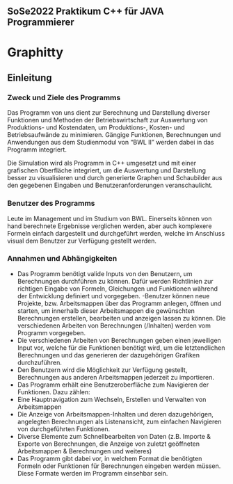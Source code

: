 ## SoSe2022 Praktikum C++ für JAVA Programmierer
# Graphitty

## Einleitung
### Zweck und Ziele des Programms
Das Programm von uns dient zur Berechnung und Darstellung diverser Funktionen und Methoden der Betriebswirtschaft zur Auswertung von Produktions- und Kostendaten, um Produktions-, Kosten- und Betriebsaufwände zu minimieren. Gängige Funktionen, Berechnungen und Anwendungen aus dem Studienmodul von “BWL II” werden dabei in das Programm integriert.

Die Simulation wird als Programm in C++ umgesetzt und mit einer grafischen Oberfläche integriert, um die Auswertung und Darstellung besser zu visualisieren und durch generierte Graphen und Schaubilder aus den gegebenen Eingaben und Benutzeranforderungen veranschaulicht.
### Benutzer des Programms
Leute im Management und im Studium von BWL. Einerseits können von hand berechnete Ergebnisse verglichen werden, aber auch komplexere Formeln einfach dargestellt und durchgeführt werden, welche im Anschluss visual dem Benutzer zur Verfügung gestellt werden.

### Annahmen und Abhängigkeiten
- Das Programm benötigt valide Inputs von den Benutzern, um Berechnungen durchführen zu können. Dafür werden Richtlinien zur richtigen Eingabe von Formeln, Gleichungen und Funktionen während der Entwicklung definiert und vorgegeben.
-Benutzer können neue Projekte, bzw. Arbeitsmappen über das Programm anlegen, öffnen und starten, um innerhalb dieser Arbeitsmappen die gewünschten Berechnungen erstellen, bearbeiten und anzeigen lassen zu können. Die verschiedenen Arbeiten von Berechnungen (/Inhalten) werden vom Programm vorgegeben.
- Die verschiedenen Arbeiten von Berechnungen geben einen jeweiligen Input vor, welche für die Funktionen benötigt wird, um die letztendlichen Berechnungen und das generieren der dazugehörigen Grafiken durchzuführen.
- Den Benutzern wird die Möglichkeit zur Verfügung gestellt, Berechnungen aus anderen Arbeitsmappen jederzeit zu importieren.
- Das Programm erhält eine Benutzeroberfläche zum Navigieren der Funktionen. Dazu zählen:
- Eine Hauptnavigation zum Wechseln, Erstellen und Verwalten von Arbeitsmappen
- Die Anzeige von Arbeitsmappen-Inhalten und deren dazugehörigen, angelegten Berechnungen als Listenansicht, zum einfachen Navigieren von durchgeführten Funktionen.
- Diverse Elemente zum Schnellbearbeiten von Daten (z.B. Importe & Exporte von Berechnungen, die Anzeige von zuletzt geöffneten Arbeitsmappen & Berechnungen und weiteres)
- Das Programm gibt dabei vor, in welchem Format die benötigten Formeln oder Funktionen für Berechnungen eingeben werden müssen. Diese Formate werden im Programm einsehbar sein.


